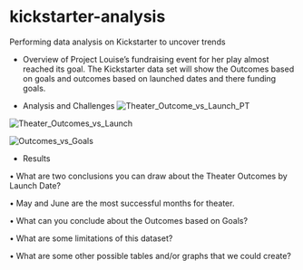 # kickstarter-analysis
Performing data analysis on Kickstarter to uncover trends
- Overview of Project
Louise’s fundraising event for her play almost reached its goal. The Kickstarter data set will show the Outcomes based on goals and outcomes based on launched dates and there funding goals.

- Analysis and Challenges
![Theater_Outcome_vs_Launch_PT](https://user-images.githubusercontent.com/113808332/229390385-60bf9af2-5b3d-41d4-a344-266208e571fe.png)


![Theater_Outcomes_vs_Launch](https://user-images.githubusercontent.com/113808332/229390407-87c70087-3c55-4191-aba8-956a3cf7b436.png)


![Outcomes_vs_Goals](https://user-images.githubusercontent.com/113808332/229390429-361bd1c2-89bc-471c-bbb7-ce17425755fe.png)



- Results

•	What are two conclusions you can draw about the Theater Outcomes by Launch Date?

•	May and June are the most successful months for theater.

•	What can you conclude about the Outcomes based on Goals?

•	What are some limitations of this dataset?

•	What are some other possible tables and/or graphs that we could create?
